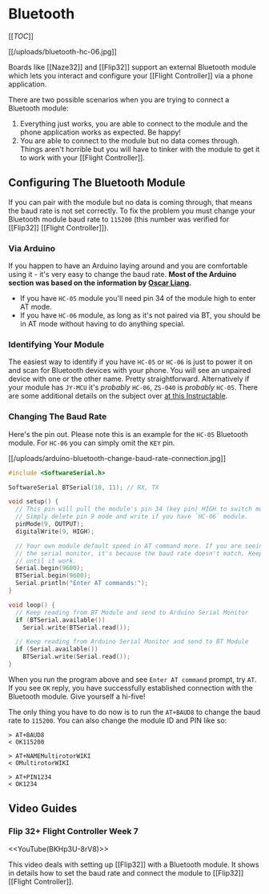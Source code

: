 # Bluetooth

[[_TOC_]]

[[/uploads/bluetooth-hc-06.jpg]]

Boards like [[Naze32]] and [[Flip32]] support an external Bluetooth module which lets you interact and configure your [[Flight  Controller]] via a phone application.

There are two possible scenarios when you are trying to connect a Bluetooth module:

1. Everything just works, you are able to connect to the module and the phone application works as expected. Be happy!
2. You are able to connect to the module but no data comes through. Things aren't horrible but you will have to tinker with the module to get it to work with your [[Flight Controller]].

## Configuring The Bluetooth Module

If you can pair with the module but no data is coming through, that means the baud rate is not set correctly. To fix the problem you must change your Bluetooth module baud rate to `115200` (this number was verified for [[Flip32]] [[Flight Controller]]).

### Via Arduino

If you happen to have an Arduino laying around and you are comfortable using it - it's very easy to change the baud rate. **Most of the Arduino section was based on the information by [Oscar Liang](http://blog.oscarliang.net/multiwii-bluetooth-change-baud-rate/).**

* If you have `HC-05` module you'll need pin 34 of the module high to enter AT mode.
* If you have `HC-06` module, as long as it's not paired via BT, you should be in AT mode without having to do anything special.

### Identifying Your Module

The easiest way to identify if you have `HC-05` or `HC-06` is just to power it on and scan for Bluetooth devices with your phone. You will see an unpaired device with one or the other name. Pretty straightforward. Alternatively if your module has `JY-MCU` it's *probably* `HC-06`, `ZS-040` is *probably* `HC-05`. There are some additional details on the subject over [at this Instructable](http://www.instructables.com/id/AT-command-mode-of-HC-05-Bluetooth-module/?ALLSTEPS).

### Changing The Baud Rate

Here's the pin out. Please note this is an example for the `HC-05` Bluetooth module. For `HC-06` you can simply omit the `KEY` pin.

[[/uploads/arduino-bluetooth-change-baud-rate-connection.jpg]]

```c
#include <SoftwareSerial.h>

SoftwareSerial BTSerial(10, 11); // RX, TX

void setup() {
  // This pin will pull the module's pin 34 (key pin) HIGH to switch module to AT mode.
  // Simply delete pin 9 mode and write if you have `HC-06` module.
  pinMode(9, OUTPUT); 
  digitalWrite(9, HIGH);

  // Your own module default speed in AT command more. If you are seeing garbage in
  // the serial monitor, it's because the baud rate doesn't match. Keep changing this
  // until it work.
  Serial.begin(9600);
  BTSerial.begin(9600);
  Serial.println("Enter AT commands:");
}

void loop() {
  // Keep reading from BT Module and send to Arduino Serial Monitor
  if (BTSerial.available())
    Serial.write(BTSerial.read());

  // Keep reading from Arduino Serial Monitor and send to BT Module
  if (Serial.available())
    BTSerial.write(Serial.read());
}
```

When you run the program above and see `Enter AT command` prompt, try `AT`. If you see `OK` reply, you have successfully established connection with the Bluetooth module. Give yourself a hi-five!

The only thing you have to do now is to run the `AT+BAUD8` to change the baud rate to `115200`. You can also change the module ID and PIN like so:

```
> AT+BAUD8
< OK115200

> AT+NAMEMultirotorWIKI
< OMultirotorWIKI

> AT+PIN1234
< OK1234
```

## Video Guides

### Flip 32+ Flight Controller Week 7

<<YouTube(BKHp3U-8rV8)>>

This video deals with setting up [[Flip32]] with a Bluetooth module. It shows in details how to set the baud rate and connect the module to [[Flip32]] [[Flight Controller]].